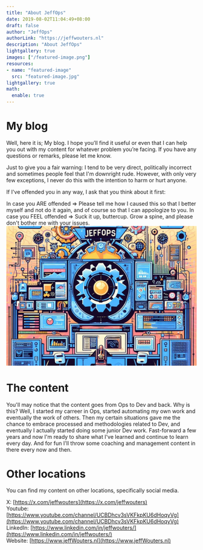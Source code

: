 ```yaml
---
title: "About JeffOps"
date: 2019-08-02T11:04:49+08:00
draft: false
author: "JeffOps"
authorLink: "https://jeffwouters.nl"
description: "About JeffOps"
lightgallery: true
images: ["/featured-image.png"]
resources:
- name: "featured-image"
  src: "featured-image.jpg"
lightgallery: true
math:
  enable: true
---
```


# My blog
Well, here it is; My blog. I hope you’ll find it useful or even that I can help you out with my content for whatever problem you’re facing. If you have any questions or remarks, please let me know.

Just to give you a fair warning: I tend to be very direct, politically incorrect and sometimes people feel that I'm downright rude. However, with only very few exceptions, I never do this with the intention to harm or hurt anyone.

If I've offended you in any way, I ask that you think about it first:

In case you ARE offended => Please tell me how I caused this so that I better myself and not do it again, and of course so that I can appologize to you.
In case you FEEL offended => Suck it up, buttercup. Grow a spine, and please don't bother me with your issues.
![JeffOps](featured-image.jpg "")
# The content
You'll may notice that the content goes from Ops to Dev and back. Why is this? Well, I started my carreer in Ops, started automating my own work and eventually the work of others. Then my certain situations gave me the chance to embrace processed and methodologies related to Dev, and eventually I actually started doing some junior Dev work. Fast-forward a few years and now I'm ready to share what I've learned and continue to learn every day. And for fun I'll throw some coaching and management content in there every now and then.

# Other locations
You can find my content on other locations, specifically social media.

X: [https://x.com/jeffwouters](https://x.com/jeffwouters)  
Youtube: [https://www.youtube.com/channel/UCBDhcv3sVKFkpKU6dHoqyVg](https://www.youtube.com/channel/UCBDhcv3sVKFkpKU6dHoqyVg)  
LinkedIn: [https://www.linkedin.com/in/jeffwouters/](https://www.linkedin.com/in/jeffwouters/)  
Website: [https://www.jeffWouters.nl](https://www.jeffWouters.nl)  